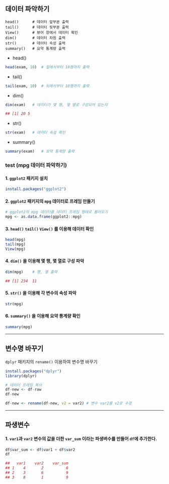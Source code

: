 ## 데이터 파악하기
```
head()      # 데이터 앞부분 출력
tail()      # 데이터 뒷부분 출력
View()      # 뷰어 창에서 데이터 확인
dim()       # 데이터 차원 출력
str()       # 데이터 속성 출력
summary()   # 요약 통계량 출력
```

- head()
```R
head(exam, 10)  # 앞에서부터 10행까지 출력
```

- tail()
```R
tail(exam, 10)  # 뒤에서부터 10행까지 출력
```

- dim()
```R
dim(exam)   # 데이터가 몇 행, 몇 열로 구성되어 있는지

## [1] 20 5
```

- str()
```R
str(exam)   # 데이터 속성 확인
```

- summary()  
```R
summary(exam)   # 요약 통계량 출력
```

### test (mpg 데이터 파악하기)

#### 1. `ggplot2` 패키지 설치
```R
install.packages("ggplot2")
```

#### 2. `ggplot2` 패키지의 `mpg` 데이터로 프레임 만들기
```R
# ggplot2의 mpg 데이터를 데이터 프레임 형태로 불러오기
mpg <- as.data.frame(ggplot2::mpg)
```

#### 3. `head()` `tail()` `View()` 를 이용해 데이터 확인
```R
head(mpg)
tail(mpg)
View(mpg)
```

#### 4. `dim()` 을 이용해 몇 행, 몇 열로 구성 파악
```R
dim(mpg)    # 행, 열 출력

## [1] 234  11
```

#### 5. `str()` 을 이용해 각 변수의 속성 파악
```R
str(mpg)
```

#### 6. `summary()` 을 이용해 요약 통계량 확인
```R
summary(mpg)
```

- - -

## 변수명 바꾸기

`dplyr` 패키지의 `rename()` 이용하여 변수명 바꾸기
```R
install.packages("dplyr")
library(dplyr)

# 데이터 프레임 복사
df-new <- df-raw
df-new

df-new <- rename(df-new, v2 = var2) # 변수 var2를 v2로 수정
```
- - -

## 파생변수

#### 1. `var1`과 `var2` 변수의 값을 더한 `var_sum` 이라는 파생벼수를 만들어 `df`에 추가한다.
```R
df$var_sum <- df$var1 + df$var2
df

##   var1    var2    var_sum
## 1    4       2          6
## 2    3       6          9
## 3    8       1          9
```

